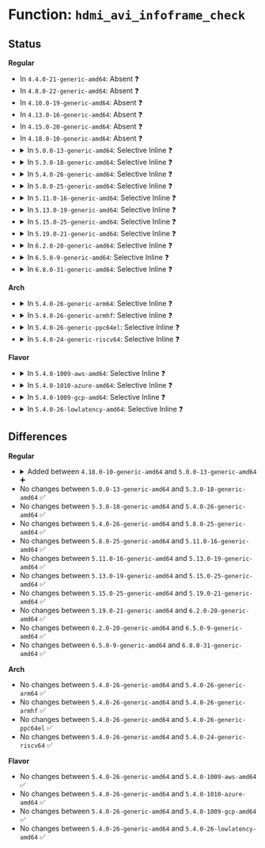# Function: <code>hdmi_avi_infoframe_check</code>

## Status
<b>Regular</b>
<ul>
<li>
In <code>4.4.0-21-generic-amd64</code>: Absent ❓
</li>
<li>
In <code>4.8.0-22-generic-amd64</code>: Absent ❓
</li>
<li>
In <code>4.10.0-19-generic-amd64</code>: Absent ❓
</li>
<li>
In <code>4.13.0-16-generic-amd64</code>: Absent ❓
</li>
<li>
In <code>4.15.0-20-generic-amd64</code>: Absent ❓
</li>
<li>
In <code>4.18.0-10-generic-amd64</code>: Absent ❓
</li>
<li>
<details>
<summary>In <code>5.0.0-13-generic-amd64</code>: Selective Inline ❓</summary>

```c
int hdmi_avi_infoframe_check(struct hdmi_avi_infoframe * frame)
```

```json
{
  "name": "hdmi_avi_infoframe_check",
  "collision_type": "Unique Global",
  "inline_type": "Selective",
  "funcs": [
    {
      "addr": 18446744071584505987,
      "name": "hdmi_avi_infoframe_check",
      "external": true,
      "loc": "drivers/video/hdmi.c:93",
      "file": "drivers/video/hdmi.c",
      "inline": "not declared, inlined",
      "caller_inline": [
        "drivers/video/hdmi.c:hdmi_infoframe_check",
        "drivers/video/hdmi.c:hdmi_avi_infoframe_pack"
      ],
      "caller_func": []
    }
  ],
  "symbols": [
    {
      "addr": 18446744071584503072,
      "name": "hdmi_avi_infoframe_check",
      "section": ".text",
      "bind": "STB_GLOBAL",
      "size": 45
    }
  ]
}
```
</details>
</li>
<li>
<details>
<summary>In <code>5.3.0-18-generic-amd64</code>: Selective Inline ❓</summary>

```c
int hdmi_avi_infoframe_check(struct hdmi_avi_infoframe * frame)
```

```json
{
  "name": "hdmi_avi_infoframe_check",
  "collision_type": "Unique Global",
  "inline_type": "Selective",
  "funcs": [
    {
      "addr": 18446744071584704181,
      "name": "hdmi_avi_infoframe_check",
      "external": true,
      "loc": "drivers/video/hdmi.c:93",
      "file": "drivers/video/hdmi.c",
      "inline": "not declared, inlined",
      "caller_inline": [
        "drivers/video/hdmi.c:hdmi_infoframe_check",
        "drivers/video/hdmi.c:hdmi_avi_infoframe_pack"
      ],
      "caller_func": []
    }
  ],
  "symbols": [
    {
      "addr": 18446744071584700608,
      "name": "hdmi_avi_infoframe_check",
      "section": ".text",
      "bind": "STB_GLOBAL",
      "size": 45
    }
  ]
}
```
</details>
</li>
<li>
<details>
<summary>In <code>5.4.0-26-generic-amd64</code>: Selective Inline ❓</summary>

```c
int hdmi_avi_infoframe_check(struct hdmi_avi_infoframe * frame)
```

```json
{
  "name": "hdmi_avi_infoframe_check",
  "collision_type": "Unique Global",
  "inline_type": "Selective",
  "funcs": [
    {
      "addr": 18446744071584837397,
      "name": "hdmi_avi_infoframe_check",
      "external": true,
      "loc": "drivers/video/hdmi.c:93",
      "file": "drivers/video/hdmi.c",
      "inline": "not declared, inlined",
      "caller_inline": [
        "drivers/video/hdmi.c:hdmi_avi_infoframe_pack"
      ],
      "caller_func": []
    }
  ],
  "symbols": [
    {
      "addr": 18446744071584836416,
      "name": "hdmi_avi_infoframe_check",
      "section": ".text",
      "bind": "STB_GLOBAL",
      "size": 45
    }
  ]
}
```
</details>
</li>
<li>
<details>
<summary>In <code>5.8.0-25-generic-amd64</code>: Selective Inline ❓</summary>

```c
int hdmi_avi_infoframe_check(struct hdmi_avi_infoframe * frame)
```

```json
{
  "name": "hdmi_avi_infoframe_check",
  "collision_type": "Unique Global",
  "inline_type": "Selective",
  "funcs": [
    {
      "addr": 18446744071585535848,
      "name": "hdmi_avi_infoframe_check",
      "external": true,
      "loc": "drivers/video/hdmi.c:89",
      "file": "drivers/video/hdmi.c",
      "inline": "not declared, inlined",
      "caller_inline": [
        "drivers/video/hdmi.c:hdmi_infoframe_pack",
        "drivers/video/hdmi.c:hdmi_infoframe_check"
      ],
      "caller_func": []
    }
  ],
  "symbols": [
    {
      "addr": 18446744071585531904,
      "name": "hdmi_avi_infoframe_check",
      "section": ".text",
      "bind": "STB_GLOBAL",
      "size": 45
    }
  ]
}
```
</details>
</li>
<li>
<details>
<summary>In <code>5.11.0-16-generic-amd64</code>: Selective Inline ❓</summary>

```c
int hdmi_avi_infoframe_check(struct hdmi_avi_infoframe * frame)
```

```json
{
  "name": "hdmi_avi_infoframe_check",
  "collision_type": "Unique Global",
  "inline_type": "Selective",
  "funcs": [
    {
      "addr": 18446744071585672040,
      "name": "hdmi_avi_infoframe_check",
      "external": true,
      "loc": "drivers/video/hdmi.c:89",
      "file": "drivers/video/hdmi.c",
      "inline": "not declared, inlined",
      "caller_inline": [
        "drivers/video/hdmi.c:hdmi_infoframe_pack",
        "drivers/video/hdmi.c:hdmi_infoframe_check"
      ],
      "caller_func": []
    }
  ],
  "symbols": [
    {
      "addr": 18446744071585667776,
      "name": "hdmi_avi_infoframe_check",
      "section": ".text",
      "bind": "STB_GLOBAL",
      "size": 45
    }
  ]
}
```
</details>
</li>
<li>
<details>
<summary>In <code>5.13.0-19-generic-amd64</code>: Selective Inline ❓</summary>

```c
int hdmi_avi_infoframe_check(struct hdmi_avi_infoframe * frame)
```

```json
{
  "name": "hdmi_avi_infoframe_check",
  "collision_type": "Unique Global",
  "inline_type": "Selective",
  "funcs": [
    {
      "addr": 18446744071585552778,
      "name": "hdmi_avi_infoframe_check",
      "external": true,
      "loc": "drivers/video/hdmi.c:89",
      "file": "drivers/video/hdmi.c",
      "inline": "not declared, inlined",
      "caller_inline": [
        "drivers/video/hdmi.c:hdmi_infoframe_pack",
        "drivers/video/hdmi.c:hdmi_infoframe_check"
      ],
      "caller_func": []
    }
  ],
  "symbols": [
    {
      "addr": 18446744071585548512,
      "name": "hdmi_avi_infoframe_check",
      "section": ".text",
      "bind": "STB_GLOBAL",
      "size": 45
    }
  ]
}
```
</details>
</li>
<li>
<details>
<summary>In <code>5.15.0-25-generic-amd64</code>: Selective Inline ❓</summary>

```c
int hdmi_avi_infoframe_check(struct hdmi_avi_infoframe * frame)
```

```json
{
  "name": "hdmi_avi_infoframe_check",
  "collision_type": "Unique Global",
  "inline_type": "Selective",
  "funcs": [
    {
      "addr": 18446744071586023818,
      "name": "hdmi_avi_infoframe_check",
      "external": true,
      "loc": "drivers/video/hdmi.c:89",
      "file": "drivers/video/hdmi.c",
      "inline": "not declared, inlined",
      "caller_inline": [
        "drivers/video/hdmi.c:hdmi_infoframe_pack",
        "drivers/video/hdmi.c:hdmi_infoframe_check"
      ],
      "caller_func": []
    }
  ],
  "symbols": [
    {
      "addr": 18446744071586019264,
      "name": "hdmi_avi_infoframe_check",
      "section": ".text",
      "bind": "STB_GLOBAL",
      "size": 45
    }
  ]
}
```
</details>
</li>
<li>
<details>
<summary>In <code>5.19.0-21-generic-amd64</code>: Selective Inline ❓</summary>

```c
int hdmi_avi_infoframe_check(struct hdmi_avi_infoframe * frame)
```

```json
{
  "name": "hdmi_avi_infoframe_check",
  "collision_type": "Unique Global",
  "inline_type": "Selective",
  "funcs": [
    {
      "addr": 18446744071587244253,
      "name": "hdmi_avi_infoframe_check",
      "external": true,
      "loc": "drivers/video/hdmi.c:89",
      "file": "drivers/video/hdmi.c",
      "inline": "not declared, inlined",
      "caller_inline": [
        "drivers/video/hdmi.c:hdmi_infoframe_pack",
        "drivers/video/hdmi.c:hdmi_infoframe_check"
      ],
      "caller_func": []
    }
  ],
  "symbols": [
    {
      "addr": 18446744071587238592,
      "name": "hdmi_avi_infoframe_check",
      "section": ".text",
      "bind": "STB_GLOBAL",
      "size": 57
    }
  ]
}
```
</details>
</li>
<li>
<details>
<summary>In <code>6.2.0-20-generic-amd64</code>: Selective Inline ❓</summary>

```c
int hdmi_avi_infoframe_check(struct hdmi_avi_infoframe * frame)
```

```json
{
  "name": "hdmi_avi_infoframe_check",
  "collision_type": "Unique Global",
  "inline_type": "Selective",
  "funcs": [
    {
      "addr": 18446744071588480621,
      "name": "hdmi_avi_infoframe_check",
      "external": true,
      "loc": "drivers/video/hdmi.c:90",
      "file": "drivers/video/hdmi.c",
      "inline": "not declared, inlined",
      "caller_inline": [
        "drivers/video/hdmi.c:hdmi_infoframe_pack",
        "drivers/video/hdmi.c:hdmi_infoframe_check"
      ],
      "caller_func": []
    }
  ],
  "symbols": [
    {
      "addr": 18446744071588474464,
      "name": "hdmi_avi_infoframe_check",
      "section": ".text",
      "bind": "STB_GLOBAL",
      "size": 57
    }
  ]
}
```
</details>
</li>
<li>
<details>
<summary>In <code>6.5.0-9-generic-amd64</code>: Selective Inline ❓</summary>

```c
int hdmi_avi_infoframe_check(struct hdmi_avi_infoframe * frame)
```

```json
{
  "name": "hdmi_avi_infoframe_check",
  "collision_type": "Unique Global",
  "inline_type": "Selective",
  "funcs": [
    {
      "addr": 18446744071588760245,
      "name": "hdmi_avi_infoframe_check",
      "external": true,
      "loc": "drivers/video/hdmi.c:90",
      "file": "drivers/video/hdmi.c",
      "inline": "not declared, inlined",
      "caller_inline": [
        "drivers/video/hdmi.c:hdmi_infoframe_pack",
        "drivers/video/hdmi.c:hdmi_infoframe_check"
      ],
      "caller_func": []
    }
  ],
  "symbols": [
    {
      "addr": 18446744071588754128,
      "name": "hdmi_avi_infoframe_check",
      "section": ".text",
      "bind": "STB_GLOBAL",
      "size": 57
    }
  ]
}
```
</details>
</li>
<li>
<details>
<summary>In <code>6.8.0-31-generic-amd64</code>: Selective Inline ❓</summary>

```c
int hdmi_avi_infoframe_check(struct hdmi_avi_infoframe * frame)
```

```json
{
  "name": "hdmi_avi_infoframe_check",
  "collision_type": "Unique Global",
  "inline_type": "Selective",
  "funcs": [
    {
      "addr": 18446744071589063461,
      "name": "hdmi_avi_infoframe_check",
      "external": true,
      "loc": "drivers/video/hdmi.c:90",
      "file": "drivers/video/hdmi.c",
      "inline": "not declared, inlined",
      "caller_inline": [
        "drivers/video/hdmi.c:hdmi_infoframe_pack",
        "drivers/video/hdmi.c:hdmi_infoframe_check"
      ],
      "caller_func": []
    }
  ],
  "symbols": [
    {
      "addr": 18446744071589057344,
      "name": "hdmi_avi_infoframe_check",
      "section": ".text",
      "bind": "STB_GLOBAL",
      "size": 57
    }
  ]
}
```
</details>
</li>
</ul>
<b>Arch</b>
<ul>
<li>
<details>
<summary>In <code>5.4.0-26-generic-arm64</code>: Selective Inline ❓</summary>

```c
int hdmi_avi_infoframe_check(struct hdmi_avi_infoframe * frame)
```

```json
{
  "name": "hdmi_avi_infoframe_check",
  "collision_type": "Unique Global",
  "inline_type": "Selective",
  "funcs": [
    {
      "addr": 18446603336497235000,
      "name": "hdmi_avi_infoframe_check",
      "external": true,
      "loc": "drivers/video/hdmi.c:93",
      "file": "drivers/video/hdmi.c",
      "inline": "not declared, inlined",
      "caller_inline": [
        "drivers/video/hdmi.c:hdmi_infoframe_check",
        "drivers/video/hdmi.c:hdmi_avi_infoframe_pack"
      ],
      "caller_func": []
    }
  ],
  "symbols": [
    {
      "addr": 18446603336497230704,
      "name": "hdmi_avi_infoframe_check",
      "section": ".text",
      "bind": "STB_GLOBAL",
      "size": 84
    }
  ]
}
```
</details>
</li>
<li>
<details>
<summary>In <code>5.4.0-26-generic-armhf</code>: Selective Inline ❓</summary>

```c
int hdmi_avi_infoframe_check(struct hdmi_avi_infoframe * frame)
```

```json
{
  "name": "hdmi_avi_infoframe_check",
  "collision_type": "Unique Global",
  "inline_type": "Selective",
  "funcs": [
    {
      "addr": 3230418412,
      "name": "hdmi_avi_infoframe_check",
      "external": true,
      "loc": "drivers/video/hdmi.c:93",
      "file": "drivers/video/hdmi.c",
      "inline": "not declared, inlined",
      "caller_inline": [
        "drivers/video/hdmi.c:hdmi_avi_infoframe_pack"
      ],
      "caller_func": []
    }
  ],
  "symbols": [
    {
      "addr": 3230417208,
      "name": "hdmi_avi_infoframe_check",
      "section": ".text",
      "bind": "STB_GLOBAL",
      "size": 76
    }
  ]
}
```
</details>
</li>
<li>
<details>
<summary>In <code>5.4.0-26-generic-ppc64el</code>: Selective Inline ❓</summary>

```c
int hdmi_avi_infoframe_check(struct hdmi_avi_infoframe * frame)
```

```json
{
  "name": "hdmi_avi_infoframe_check",
  "collision_type": "Unique Global",
  "inline_type": "Selective",
  "funcs": [
    {
      "addr": 13835058055291183456,
      "name": "hdmi_avi_infoframe_check",
      "external": true,
      "loc": "drivers/video/hdmi.c:93",
      "file": "drivers/video/hdmi.c",
      "inline": "not declared, inlined",
      "caller_inline": [
        "drivers/video/hdmi.c:hdmi_infoframe_check",
        "drivers/video/hdmi.c:hdmi_avi_infoframe_pack"
      ],
      "caller_func": []
    }
  ],
  "symbols": [
    {
      "addr": 13835058055291178752,
      "name": "hdmi_avi_infoframe_check",
      "section": ".text",
      "bind": "STB_GLOBAL",
      "size": 72
    }
  ]
}
```
</details>
</li>
<li>
<details>
<summary>In <code>5.4.0-24-generic-riscv64</code>: Selective Inline ❓</summary>

```c
int hdmi_avi_infoframe_check(struct hdmi_avi_infoframe * frame)
```

```json
{
  "name": "hdmi_avi_infoframe_check",
  "collision_type": "Unique Global",
  "inline_type": "Selective",
  "funcs": [
    {
      "addr": 18446743936275773458,
      "name": "hdmi_avi_infoframe_check",
      "external": true,
      "loc": "drivers/video/hdmi.c:93",
      "file": "drivers/video/hdmi.c",
      "inline": "not declared, inlined",
      "caller_inline": [
        "drivers/video/hdmi.c:hdmi_infoframe_check",
        "drivers/video/hdmi.c:hdmi_avi_infoframe_pack"
      ],
      "caller_func": []
    }
  ],
  "symbols": [
    {
      "addr": 18446743936275769514,
      "name": "hdmi_avi_infoframe_check",
      "section": ".text",
      "bind": "STB_GLOBAL",
      "size": 70
    }
  ]
}
```
</details>
</li>
</ul>
<b>Flavor</b>
<ul>
<li>
<details>
<summary>In <code>5.4.0-1009-aws-amd64</code>: Selective Inline ❓</summary>

```c
int hdmi_avi_infoframe_check(struct hdmi_avi_infoframe * frame)
```

```json
{
  "name": "hdmi_avi_infoframe_check",
  "collision_type": "Unique Global",
  "inline_type": "Selective",
  "funcs": [
    {
      "addr": 18446744071584788869,
      "name": "hdmi_avi_infoframe_check",
      "external": true,
      "loc": "drivers/video/hdmi.c:93",
      "file": "drivers/video/hdmi.c",
      "inline": "not declared, inlined",
      "caller_inline": [
        "drivers/video/hdmi.c:hdmi_avi_infoframe_pack"
      ],
      "caller_func": []
    }
  ],
  "symbols": [
    {
      "addr": 18446744071584787888,
      "name": "hdmi_avi_infoframe_check",
      "section": ".text",
      "bind": "STB_GLOBAL",
      "size": 45
    }
  ]
}
```
</details>
</li>
<li>
<details>
<summary>In <code>5.4.0-1010-azure-amd64</code>: Selective Inline ❓</summary>

```c
int hdmi_avi_infoframe_check(struct hdmi_avi_infoframe * frame)
```

```json
{
  "name": "hdmi_avi_infoframe_check",
  "collision_type": "Unique Global",
  "inline_type": "Selective",
  "funcs": [
    {
      "addr": 18446744071584719653,
      "name": "hdmi_avi_infoframe_check",
      "external": true,
      "loc": "drivers/video/hdmi.c:93",
      "file": "drivers/video/hdmi.c",
      "inline": "not declared, inlined",
      "caller_inline": [
        "drivers/video/hdmi.c:hdmi_avi_infoframe_pack"
      ],
      "caller_func": []
    }
  ],
  "symbols": [
    {
      "addr": 18446744071584718672,
      "name": "hdmi_avi_infoframe_check",
      "section": ".text",
      "bind": "STB_GLOBAL",
      "size": 45
    }
  ]
}
```
</details>
</li>
<li>
<details>
<summary>In <code>5.4.0-1009-gcp-amd64</code>: Selective Inline ❓</summary>

```c
int hdmi_avi_infoframe_check(struct hdmi_avi_infoframe * frame)
```

```json
{
  "name": "hdmi_avi_infoframe_check",
  "collision_type": "Unique Global",
  "inline_type": "Selective",
  "funcs": [
    {
      "addr": 18446744071584790293,
      "name": "hdmi_avi_infoframe_check",
      "external": true,
      "loc": "drivers/video/hdmi.c:93",
      "file": "drivers/video/hdmi.c",
      "inline": "not declared, inlined",
      "caller_inline": [
        "drivers/video/hdmi.c:hdmi_avi_infoframe_pack"
      ],
      "caller_func": []
    }
  ],
  "symbols": [
    {
      "addr": 18446744071584789312,
      "name": "hdmi_avi_infoframe_check",
      "section": ".text",
      "bind": "STB_GLOBAL",
      "size": 45
    }
  ]
}
```
</details>
</li>
<li>
<details>
<summary>In <code>5.4.0-26-lowlatency-amd64</code>: Selective Inline ❓</summary>

```c
int hdmi_avi_infoframe_check(struct hdmi_avi_infoframe * frame)
```

```json
{
  "name": "hdmi_avi_infoframe_check",
  "collision_type": "Unique Global",
  "inline_type": "Selective",
  "funcs": [
    {
      "addr": 18446744071584895141,
      "name": "hdmi_avi_infoframe_check",
      "external": true,
      "loc": "drivers/video/hdmi.c:93",
      "file": "drivers/video/hdmi.c",
      "inline": "not declared, inlined",
      "caller_inline": [
        "drivers/video/hdmi.c:hdmi_avi_infoframe_pack"
      ],
      "caller_func": []
    }
  ],
  "symbols": [
    {
      "addr": 18446744071584894160,
      "name": "hdmi_avi_infoframe_check",
      "section": ".text",
      "bind": "STB_GLOBAL",
      "size": 45
    }
  ]
}
```
</details>
</li>
</ul>

## Differences
<b>Regular</b>
<ul>
<li>
<details>
<summary>Added between <code>4.18.0-10-generic-amd64</code> and <code>5.0.0-13-generic-amd64</code> ➕</summary>

```c
int hdmi_avi_infoframe_check(struct hdmi_avi_infoframe * frame)
```
</details>
</li>
<li>
No changes between <code>5.0.0-13-generic-amd64</code> and <code>5.3.0-18-generic-amd64</code> ✅
</li>
<li>
No changes between <code>5.3.0-18-generic-amd64</code> and <code>5.4.0-26-generic-amd64</code> ✅
</li>
<li>
No changes between <code>5.4.0-26-generic-amd64</code> and <code>5.8.0-25-generic-amd64</code> ✅
</li>
<li>
No changes between <code>5.8.0-25-generic-amd64</code> and <code>5.11.0-16-generic-amd64</code> ✅
</li>
<li>
No changes between <code>5.11.0-16-generic-amd64</code> and <code>5.13.0-19-generic-amd64</code> ✅
</li>
<li>
No changes between <code>5.13.0-19-generic-amd64</code> and <code>5.15.0-25-generic-amd64</code> ✅
</li>
<li>
No changes between <code>5.15.0-25-generic-amd64</code> and <code>5.19.0-21-generic-amd64</code> ✅
</li>
<li>
No changes between <code>5.19.0-21-generic-amd64</code> and <code>6.2.0-20-generic-amd64</code> ✅
</li>
<li>
No changes between <code>6.2.0-20-generic-amd64</code> and <code>6.5.0-9-generic-amd64</code> ✅
</li>
<li>
No changes between <code>6.5.0-9-generic-amd64</code> and <code>6.8.0-31-generic-amd64</code> ✅
</li>
</ul>
<b>Arch</b>
<ul>
<li>
No changes between <code>5.4.0-26-generic-amd64</code> and <code>5.4.0-26-generic-arm64</code> ✅
</li>
<li>
No changes between <code>5.4.0-26-generic-amd64</code> and <code>5.4.0-26-generic-armhf</code> ✅
</li>
<li>
No changes between <code>5.4.0-26-generic-amd64</code> and <code>5.4.0-26-generic-ppc64el</code> ✅
</li>
<li>
No changes between <code>5.4.0-26-generic-amd64</code> and <code>5.4.0-24-generic-riscv64</code> ✅
</li>
</ul>
<b>Flavor</b>
<ul>
<li>
No changes between <code>5.4.0-26-generic-amd64</code> and <code>5.4.0-1009-aws-amd64</code> ✅
</li>
<li>
No changes between <code>5.4.0-26-generic-amd64</code> and <code>5.4.0-1010-azure-amd64</code> ✅
</li>
<li>
No changes between <code>5.4.0-26-generic-amd64</code> and <code>5.4.0-1009-gcp-amd64</code> ✅
</li>
<li>
No changes between <code>5.4.0-26-generic-amd64</code> and <code>5.4.0-26-lowlatency-amd64</code> ✅
</li>
</ul>
